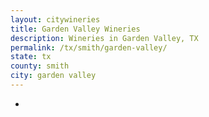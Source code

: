 ```yaml
---
layout: citywineries
title: Garden Valley Wineries
description: Wineries in Garden Valley, TX
permalink: /tx/smith/garden-valley/
state: tx
county: smith
city: garden valley
---
```

-
